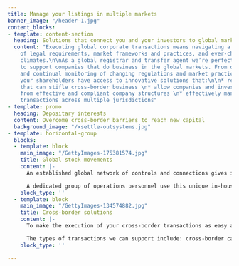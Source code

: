 ```yaml
---
title: Manage your listings in multiple markets
banner_image: "/header-1.jpg"
content_blocks:
- template: content-section
  heading: Solutions that connect you and your investors to global markets
  content: "Executing global corporate transactions means navigating a regional maze
    of legal requirements, market frameworks and practices, and ever-changing regulatory
    climates.\n\nAs a global registrar and transfer agent we’re perfectly positioned
    to support companies that do business in the global markets. From our understanding
    and continual monitoring of changing regulations and market practices, you and
    your shareholders have access to innovative solutions that:\n\n* reduce the barriers
    that can stifle cross-border business \n* allow companies and investors to benefit
    from effective and compliant company structures \n* effectively manage corporate
    transactions across multiple jurisdictions"
- template: promo
  heading: Depositary interests
  content: Overcome cross-border barriers to reach new capital
  background_image: "/xsettle-outsystems.jpg"
- template: horizontal-group
  blocks:
  - template: block
    main_image: "/GettyImages-175381574.jpg"
    title: Global stock movements
    content: |-
      An established global network of controls and connections gives institutional and retail investors the certainty to rapidly reposition securities between markets.

      A dedicated group of operations personnel use this unique in-house system, to receive, execute and balance cross-border security movements all within 24 hours. Accessing international settlement and liquidity pools has never been easier.
    block_type: ''
  - template: block
    main_image: "/GettyImages-134574882.jpg"
    title: Cross-border solutions
    content: |-
      To make the execution of your cross-border transactions as easy as possible, we devise sophisticated solutions with step-by-step action plans to help you navigate the demanding planning and implementation process.

      The types of transactions we can support include: cross-border capital raisings, re-incorporation transactions, M&A deals, branch registers, dual company structures, Depositary Interests, overseas dividend payments and withholding tax reporting.
    block_type: ''

---
```


